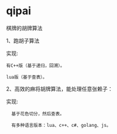 # qipai

棋牌的胡牌算法

1、跑胡子算法

实现:

    有C++版（基于递归，回溯）。

    lua版（基于查表）。

2、高效的麻将胡牌算法，能处理任意张赖子：

实现:

      基于花色切分，然后查表。
      
      有多种语言版本：lua、c++、c#、golang、js。
